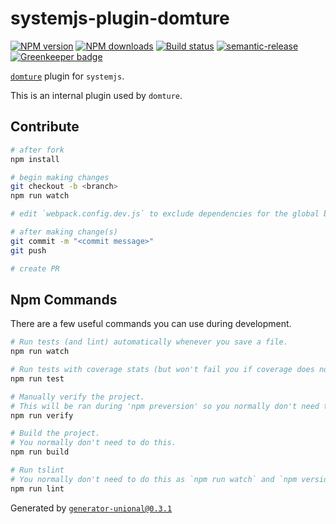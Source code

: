 # systemjs-plugin-domture

[![NPM version][npm-image]][npm-url]
[![NPM downloads][downloads-image]][downloads-url]
[![Build status][travis-image]][travis-url]
[![semantic-release][semantic-release-image]][semantic-release-url]
[![Greenkeeper badge][greenkeeper-image]][greenkeeper-url]

[`domture`](https://github.com/unional/domture) plugin for `systemjs`.

This is an internal plugin used by `domture`.

## Contribute

```sh
# after fork
npm install

# begin making changes
git checkout -b <branch>
npm run watch

# edit `webpack.config.dev.js` to exclude dependencies for the global build.

# after making change(s)
git commit -m "<commit message>"
git push

# create PR
```

## Npm Commands

There are a few useful commands you can use during development.

```sh
# Run tests (and lint) automatically whenever you save a file.
npm run watch

# Run tests with coverage stats (but won't fail you if coverage does not meet criteria)
npm run test

# Manually verify the project.
# This will be ran during 'npm preversion' so you normally don't need to run this yourself.
npm run verify

# Build the project.
# You normally don't need to do this.
npm run build

# Run tslint
# You normally don't need to do this as `npm run watch` and `npm version` will automatically run lint for you.
npm run lint
```

Generated by [`generator-unional@0.3.1`](https://github.com/unional/unional-cli)

[npm-image]: https://img.shields.io/npm/v/systemjs-plugin-domture.svg?style=flat
[npm-url]: https://npmjs.org/package/systemjs-plugin-domture
[downloads-image]: https://img.shields.io/npm/dm/systemjs-plugin-domture.svg?style=flat
[downloads-url]: https://npmjs.org/package/systemjs-plugin-domture
[travis-image]: https://img.shields.io/travis/unional/systemjs-plugin-domture/master.svg?style=flat
[travis-url]: https://travis-ci.org/unional/systemjs-plugin-domture?branch=master
[semantic-release-image]:https://img.shields.io/badge/%20%20%F0%9F%93%A6%F0%9F%9A%80-semantic--release-e10079.svg
[semantic-release-url]:https://github.com/semantic-release/semantic-release
[greenkeeper-image]:https://badges.greenkeeper.io/unional/systemjs-plugin-domture.svg
[greenkeeper-url]:https://greenkeeper.io/
